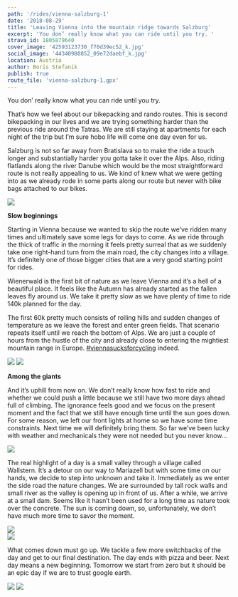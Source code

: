 ```yaml
---
path: '/rides/vienna-salzburg-1'
date: '2018-08-29'
title: 'Leaving Vienna into the mountain ridge towards Salzburg'
excerpt: 'You don’ really know what you can ride until you try. '
strava_id: 1805879640
cover_image: '42593123730_f70d39ec52_k.jpg'
social_image: '44340980852_09e72daebf_k.jpg'
location: Austria
author: Boris Stefanik
publish: true
route_file: 'vienna-salzburg-1.gpx'
---
```


You don’ really know what you can ride until you try. 

That’s how we feel about our bikepacking and rando routes. This is second bikepacking in our lives and we are trying something harder than the previous ride around the Tatras. We are still staying at apartments for each night of the trip but I’m sure hobo life will come one day even for us.

Salzburg is not so far away from Bratislava so to make the ride a touch longer and substantially harder you gotta take it over the Alps. Also, riding flatlands along the river Danube which would be the most straightforward route is not really appealing to us. We kind of knew what we were getting into as we already rode in some parts along our route but never with bike bags attached to our bikes. 

<div>
<image-zoom><img src='44390341481_6d8b429e1d_k.jpg'/></image-zoom>
</div>

**Slow beginnings**

Starting in Vienna because we wanted to skip the route we’ve ridden many times and ultimately save some legs for days to come. As we ride through the thick of traffic in the morning it feels pretty surreal that as we suddenly take one right-hand turn from the main road, the city changes into a village. It’s definitely one of those bigger cities that are a very good starting point for rides.

<marker-link lat='48.183715' lng='15.998370' label='A' zoom='11'>Wienerwald</marker-link> is the first bit of nature as we leave Vienna and it’s a hell of a beautiful place. It feels like the Autumn has already started as the fallen leaves fly around us. We take it pretty slow as we have plenty of time to ride 140k planned for the day. 

The first 60k pretty much consists of rolling hills and sudden changes of temperature as we leave the forest and enter green fields. That scenario repeats itself until we reach the bottom of Alps. We are just a couple of hours from the hustle of the city and already close to entering the mightiest mountain range in Europe. <a href="https://www.instagram.com/explore/tags/viennasucksforcycling">#viennasucksforcycling</a> indeed.

<div class='c-photo-cluster'>
<div class='flex'>
<image-zoom><img src='44340978772_86d05dc92e_k.jpg'/></image-zoom>
<image-zoom><img src='43673398614_142672ef0f_k.jpg'/></image-zoom>
</div>
</div>

**Among the giants**

And it’s uphill from now on. We don’t really know how fast to ride and whether we could push a little because we still have two more days ahead full of climbing. The ignorance feels good and we focus on the present moment and the fact that we still have enough time until the sun goes down. For some reason, we left our front lights at home so we have some time constraints. Next time we will definitely bring them. So far we’ve been lucky with weather and mechanicals they were not needed but you never know… 

<div>
<image-zoom><img src='44341008802_f78423230c_k.jpg'/></image-zoom>
</div>

The real highlight of a day is a small valley through a village called <marker-link lat='47.809615' lng='15.372320' label='B' zoom='12'>Wallstern</marker-link>. It’s a detour on our way to Mariazell but with some time on our hands, we decide to step into unknown and take it. Immediately as we enter the side road the nature changes. We are surrounded by tall rock walls and small river as the valley is opening up in front of us. After a while, we arrive at a small dam. Seems like it hasn’t been used for a long time as nature took over the concrete. The sun is coming down, so, unfortunately, we don’t have much more time to savor the moment. 

<div>
<image-zoom><img src='44340980362_60d475de75_k.jpg'/></image-zoom>
</div>
<div>
<image-zoom><img src='44341008632_d7d4c4f257_k.jpg'/></image-zoom>
</div>

What comes down must go up. We tackle a few more switchbacks of the day and get to our final destination. The day ends with pizza and beer. Next day means a new beginning. Tomorrow we start from zero but it should be an epic day if we are to trust google earth. 

<div class='c-photo-cluster'>
<div class='flex'>
<image-zoom><img src='44341008132_4e82cbf73e_k.jpg'/></image-zoom>
<image-zoom><img src='42581687980_f10ad6b27a_k.jpg'/></image-zoom>
</div>
</div>